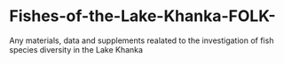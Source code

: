 # Fishes-of-the-Lake-Khanka-FOLK-
Any materials, data and supplements realated to the investigation of fish species diversity in the Lake Khanka
